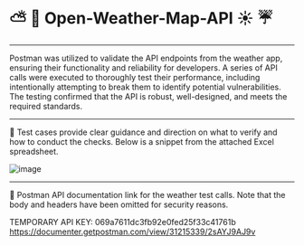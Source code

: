 # ⛅ 🌈 Open-Weather-Map-API ☀️ ☔

<hr>


Postman was utilized to validate the API endpoints from the weather app, ensuring their functionality and reliability for developers. A series of API calls were executed to thoroughly test their performance, including intentionally attempting to break them to identify potential vulnerabilities. The testing confirmed that the API is robust, well-designed, and meets the required standards.

<hr>

📝 Test cases provide clear guidance and direction on what to verify and how to conduct the checks. Below is a snippet from the attached Excel spreadsheet.

![image](https://github.com/user-attachments/assets/a35de218-c312-46b6-9b30-51534ad2307f)


<hr>

🚀 Postman API documentation link for the weather test calls. Note that the body and headers have been omitted for security reasons.

TEMPORARY API KEY: 069a7611dc3fb92e0fed25f33c41761b
<br>
https://documenter.getpostman.com/view/31215339/2sAYJ9AJ9v

